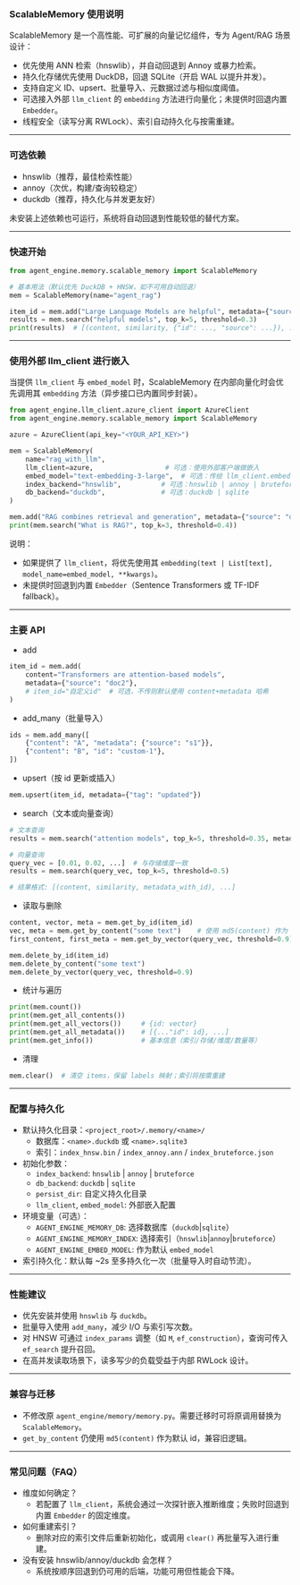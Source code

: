 ### ScalableMemory 使用说明

ScalableMemory 是一个高性能、可扩展的向量记忆组件，专为 Agent/RAG 场景设计：
- 优先使用 ANN 检索（hnswlib），并自动回退到 Annoy 或暴力检索。
- 持久化存储优先使用 DuckDB，回退 SQLite（开启 WAL 以提升并发）。
- 支持自定义 ID、upsert、批量导入、元数据过滤与相似度阈值。
- 可选接入外部 `llm_client` 的 `embedding` 方法进行向量化；未提供时回退内置 `Embedder`。
- 线程安全（读写分离 RWLock）、索引自动持久化与按需重建。

---

### 可选依赖
- hnswlib（推荐，最佳检索性能）
- annoy（次优，构建/查询较稳定）
- duckdb（推荐，持久化与并发更友好）

未安装上述依赖也可运行，系统将自动回退到性能较低的替代方案。

---

### 快速开始
```python
from agent_engine.memory.scalable_memory import ScalableMemory

# 基本用法（默认优先 DuckDB + HNSW，如不可用自动回退）
mem = ScalableMemory(name="agent_rag")

item_id = mem.add("Large Language Models are helpful", metadata={"source": "doc1"})
results = mem.search("helpful models", top_k=5, threshold=0.3)
print(results)  # [(content, similarity, {"id": ..., "source": ...}), ...]
```

---

### 使用外部 llm_client 进行嵌入
当提供 `llm_client` 与 `embed_model` 时，ScalableMemory 在内部向量化时会优先调用其 `embedding` 方法（异步接口已内置同步封装）。

```python
from agent_engine.llm_client.azure_client import AzureClient
from agent_engine.memory.scalable_memory import ScalableMemory

azure = AzureClient(api_key="<YOUR_API_KEY>")

mem = ScalableMemory(
    name="rag_with_llm",
    llm_client=azure,                  # 可选：使用外部客户端做嵌入
    embed_model="text-embedding-3-large",  # 可选：传给 llm_client.embedding 的模型名
    index_backend="hnswlib",          # 可选：hnswlib | annoy | bruteforce
    db_backend="duckdb",              # 可选：duckdb | sqlite
)

mem.add("RAG combines retrieval and generation", metadata={"source": "doc3"})
print(mem.search("What is RAG?", top_k=3, threshold=0.4))
```

说明：
- 如果提供了 `llm_client`，将优先使用其 `embedding(text | List[text], model_name=embed_model, **kwargs)`。
- 未提供时回退到内置 `Embedder`（Sentence Transformers 或 TF-IDF fallback）。

---

### 主要 API

- add
```python
item_id = mem.add(
    content="Transformers are attention-based models",
    metadata={"source": "doc2"},
    # item_id="自定义id"  # 可选，不传则默认使用 content+metadata 哈希
)
```

- add_many（批量导入）
```python
ids = mem.add_many([
    {"content": "A", "metadata": {"source": "s1"}},
    {"content": "B", "id": "custom-1"},
])
```

- upsert（按 id 更新或插入）
```python
mem.upsert(item_id, metadata={"tag": "updated"})
```

- search（文本或向量查询）
```python
# 文本查询
results = mem.search("attention models", top_k=5, threshold=0.35, metadata_filter={"source": "doc2"})

# 向量查询
query_vec = [0.01, 0.02, ...]  # 与存储维度一致
results = mem.search(query_vec, top_k=5, threshold=0.5)

# 结果格式: [(content, similarity, metadata_with_id), ...]
```

- 读取与删除
```python
content, vector, meta = mem.get_by_id(item_id)
vec, meta = mem.get_by_content("some text")    # 使用 md5(content) 作为 id 兼容旧逻辑
first_content, first_meta = mem.get_by_vector(query_vec, threshold=0.9)

mem.delete_by_id(item_id)
mem.delete_by_content("some text")
mem.delete_by_vector(query_vec, threshold=0.9)
```

- 统计与遍历
```python
print(mem.count())
print(mem.get_all_contents())
print(mem.get_all_vectors())     # {id: vector}
print(mem.get_all_metadata())    # [{..."id": id}, ...]
print(mem.get_info())            # 基本信息（索引/存储/维度/数量等）
```

- 清理
```python
mem.clear()  # 清空 items，保留 labels 映射；索引将按需重建
```

---

### 配置与持久化
- 默认持久化目录：`<project_root>/.memory/<name>/`
  - 数据库：`<name>.duckdb` 或 `<name>.sqlite3`
  - 索引：`index_hnsw.bin` / `index_annoy.ann` / `index_bruteforce.json`
- 初始化参数：
  - `index_backend`: `hnswlib` | `annoy` | `bruteforce`
  - `db_backend`: `duckdb` | `sqlite`
  - `persist_dir`: 自定义持久化目录
  - `llm_client`, `embed_model`: 外部嵌入配置
- 环境变量（可选）：
  - `AGENT_ENGINE_MEMORY_DB`: 选择数据库（`duckdb`|`sqlite`）
  - `AGENT_ENGINE_MEMORY_INDEX`: 选择索引（`hnswlib`|`annoy`|`bruteforce`）
  - `AGENT_ENGINE_EMBED_MODEL`: 作为默认 `embed_model`
- 索引持久化：默认每 ~2s 至多持久化一次（批量导入时自动节流）。

---

### 性能建议
- 优先安装并使用 `hnswlib` 与 `duckdb`。
- 批量导入使用 `add_many`，减少 I/O 与索引写次数。
- 对 HNSW 可通过 `index_params` 调整（如 `M`, `ef_construction`），查询可传入 `ef_search` 提升召回。
- 在高并发读取场景下，读多写少的负载受益于内部 RWLock 设计。

---

### 兼容与迁移
- 不修改原 `agent_engine/memory/memory.py`。需要迁移时可将原调用替换为 `ScalableMemory`。
- `get_by_content` 仍使用 `md5(content)` 作为默认 id，兼容旧逻辑。

---

### 常见问题（FAQ）
- 维度如何确定？
  - 若配置了 `llm_client`，系统会通过一次探针嵌入推断维度；失败时回退到内置 `Embedder` 的固定维度。
- 如何重建索引？
  - 删除对应的索引文件后重新初始化，或调用 `clear()` 再批量写入进行重建。
- 没有安装 hnswlib/annoy/duckdb 会怎样？
  - 系统按顺序回退到仍可用的后端，功能可用但性能会下降。


